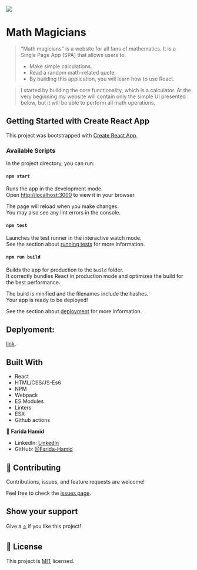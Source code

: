 ![](https://img.shields.io/badge/Microverse-blueviolet)

# Math Magicians

>"Math magicians" is a website for all fans of mathematics. It is a Single Page App (SPA) that allows users to:
>- Make simple calculations.
>- Read a random math-related quote.
>- By building this application, you will learn how to use React.

>I started by building the core functionality, which is a calculator. At the very beginning my website will contain only the simple UI presented below, but it will be able to perform all math operations.

## Getting Started with Create React App

This project was bootstrapped with [Create React App](https://github.com/facebook/create-react-app).

### Available Scripts

In the project directory, you can run:

#### `npm start`

Runs the app in the development mode.\
Open [http://localhost:3000](http://localhost:3000) to view it in your browser.

The page will reload when you make changes.\
You may also see any lint errors in the console.

#### `npm test`

Launches the test runner in the interactive watch mode.\
See the section about [running tests](https://facebook.github.io/create-react-app/docs/running-tests) for more information.

#### `npm run build`

Builds the app for production to the `build` folder.\
It correctly bundles React in production mode and optimizes the build for the best performance.

The build is minified and the filenames include the hashes.\
Your app is ready to be deployed!

See the section about [deployment](https://facebook.github.io/create-react-app/docs/deployment) for more information.

## Deplyoment:
[link](https://farida-hamid.github.io/Maths-Magicians/).

## Built With

- React
- HTML/CSS/JS-Es6
- NPM
- Webpack
- ES Modules
- Linters
- ESX
- Github actions


👤 **Farida Hamid**

- LinkedIn: [LinkedIn](https://linkedin.com/in/farida-hamid)
- GitHub: [@Farida-Hamid](https://github.com/Farida-Hamid)

## 🤝 Contributing

Contributions, issues, and feature requests are welcome!

Feel free to check the [issues page](https://github.com/Farida-Hamid/todo-list/issues).

## Show your support

Give a [⭐️](https://github.com/Farida-Hamid/todo-list) if you like this project!

## 📝 License

This project is [MIT](LICENSE) licensed.
